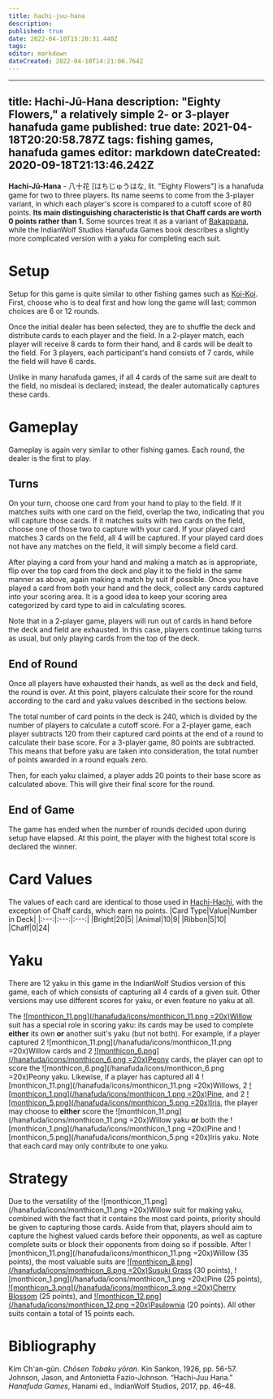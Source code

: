 ```yaml
---
title: hachi-juu-hana
description: 
published: true
date: 2022-04-10T15:20:31.440Z
tags: 
editor: markdown
dateCreated: 2022-04-10T14:21:06.764Z
---
```


---
title: Hachi-Jū-Hana
description: "Eighty Flowers," a relatively simple 2- or 3-player hanafuda game
published: true
date: 2021-04-18T20:20:58.787Z
tags: fishing games, hanafuda games
editor: markdown
dateCreated: 2020-09-18T21:13:46.242Z
---

**Hachi-Jū-Hana**  - 八十花 [はちじゅうはな, lit. "Eighty Flowers"] is a hanafuda game for two to three players. Its name seems to come from the 3-player variant, in which each player's score is compared to a cutoff score of 80 points. **Its main distinguishing characteristic is that Chaff cards are worth 0 points rather than 1.** Some sources treat it as a variant of [Bakappana](/en/hanafuda/games/bakappana), while the IndianWolf Studios Hanafuda Games book describes a slightly more complicated version with a yaku for completing each suit.
# Setup
Setup for this game is quite similar to other fishing games such as [Koi-Koi](/en/hanafuda/games/koi-koi). First, choose who is to deal first and how long the game will last; common choices are 6 or 12 rounds.

Once the initial dealer has been selected, they are to shuffle the deck and distribute cards to each player and the field. In a 2-player match, each player will receive 8 cards to form their hand, and 8 cards will be dealt to the field. For 3 players, each participant's hand consists of 7 cards, while the field will have 6 cards.

Unlike in many hanafuda games, if all 4 cards of the same suit are dealt to the field, no misdeal is declared; instead, the dealer automatically captures these cards.
# Gameplay
Gameplay is again very similar to other fishing games. Each round, the dealer is the first to play.
## Turns
On your turn, choose one card from your hand to play to the field. If it matches suits with one card on the field, overlap the two, indicating that you will capture those cards. If it matches suits with two cards on the field, choose one of those two to capture with your card. If your played card matches 3 cards on the field, all 4 will be captured. If your played card does not have any matches on the field, it will simply become a field card.

After playing a card from your hand and making a match as is appropriate, flip over the top card from the deck and play it to the field in the same manner as above, again making a match by suit if possible. Once you have played a card from both your hand and the deck, collect any cards captured into your scoring area. It is a good idea to keep your scoring area categorized by card type to aid in calculating scores.

Note that in a 2-player game, players will run out of cards in hand before the deck and field are exhausted. In this case, players continue taking turns as usual, but only playing cards from the top of the deck.
## End of Round
Once all players have exhausted their hands, as well as the deck and field, the round is over. At this point, players calculate their score for the round according to the card and yaku values described in the sections below.

The total number of card points in the deck is 240, which is divided by the number of players to calculate a cutoff score. For a 2-player game, each player subtracts 120 from their captured card points at the end of a round to calculate their base score. For a 3-player game, 80 points are subtracted. This means that before yaku are taken into consideration, the total number of points awarded in a round equals zero.

Then, for each yaku claimed, a player adds 20 points to their base score as calculated above. This will give their final score for the round.
## End of Game
The game has ended when the number of rounds decided upon during setup have elapsed. At this point, the player with the highest total score is declared the winner.
# Card Values
The values of each card are identical to those used in [Hachi-Hachi](/en/hanafuda/games/hachi-hachi), with the exception of Chaff cards, which earn no points.
|Card Type|Value|Number in Deck|
|:---:|:---:|:---:|
|Bright|20|5|
|Animal|10|9|
|Ribbon|5|10|
|Chaff|0|24|

# Yaku
There are 12 yaku in this game in the IndianWolf Studios version of this game, each of which consists of capturing all 4 cards of a given suit. Other versions may use different scores for yaku, or even feature no yaku at all.

The [![monthicon_11.png](/hanafuda/icons/monthicon_11.png =20x)Willow](/en/hanafuda/suits/willow) suit has a special role in scoring yaku: its cards may be used to complete **either** its own **or** another suit's yaku (but not both). For example, if a player captured 2 ![monthicon_11.png](/hanafuda/icons/monthicon_11.png =20x)Willow cards and 2 [![monthicon_6.png](/hanafuda/icons/monthicon_6.png =20x)Peony](/en/hanafuda/suits/peony) cards, the player can opt to score the ![monthicon_6.png](/hanafuda/icons/monthicon_6.png =20x)Peony yaku. Likewise, if a player has captured all 4 ![monthicon_11.png](/hanafuda/icons/monthicon_11.png =20x)Willows, 2 [![monthicon_1.png](/hanafuda/icons/monthicon_1.png =20x)Pine](/en/hanafuda/suits/pine), and 2 [![monthicon_5.png](/hanafuda/icons/monthicon_5.png =20x)Iris](/en/hanafuda/suits/iris), the player may choose to **either** score the ![monthicon_11.png](/hanafuda/icons/monthicon_11.png =20x)Willow yaku **or** both the ![monthicon_1.png](/hanafuda/icons/monthicon_1.png =20x)Pine and ![monthicon_5.png](/hanafuda/icons/monthicon_5.png =20x)Iris yaku. Note that each card may only contribute to one yaku.
# Strategy
Due to the versatility of the ![monthicon_11.png](/hanafuda/icons/monthicon_11.png =20x)Willow suit for making yaku, combined with the fact that it contains the most card points, priority should be given to capturing those cards. Aside from that, players should aim to capture the highest valued cards before their opponents, as well as capture complete suits or block their opponents from doing so if possible. After ![monthicon_11.png](/hanafuda/icons/monthicon_11.png =20x)Willow (35 points), the most valuable suits are [![monthicon_8.png](/hanafuda/icons/monthicon_8.png =20x)Susuki Grass](/en/hanafuda/suits/susuki-grass) (30 points), ![monthicon_1.png](/hanafuda/icons/monthicon_1.png =20x)Pine (25 points), [![monthicon_3.png](/hanafuda/icons/monthicon_3.png =20x)Cherry Blossom](/en/hanafuda/suits/cherry-blossom) (25 points), and [![monthicon_12.png](/hanafuda/icons/monthicon_12.png =20x)Paulownia](/en/hanafuda/suits/paulownia) (20 points). All other suits contain a total of 15 points each.
# Bibliography
Kim Ch'an-gŭn. *Chōsen Tobaku yōran*. Kin Sankon, 1926, pp. 56-57. 
Johnson, Jason, and Antonietta Fazio-Johnson. “Hachi-Juu Hana.” *Hanafuda Games*, Hanami ed., IndianWolf Studios, 2017, pp. 46–48. 